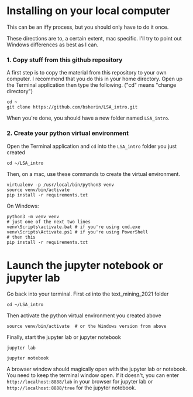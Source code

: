# Installing on your local computer

This can be an iffy process, but you should only have to do it once.

These directions are to, a certain extent, mac specific. I'll try to point out
Windows differences as best as I can.

### 1. Copy stuff from this github repository

A first step is to copy the material from this repository to your own computer.
I recommend that you do this in your home directory. Open up the Terminal
application then type the following. ("cd" means "change directory")

```
cd ~
git clone https://github.com/bsherin/LSA_intro.git
```

When you're done, you should have a new folder named `LSA_intro`.

### 2. Create your python virtual environment

Open the Terminal application and `cd` into the `LSA_intro` folder you just created

```
cd ~/LSA_intro
```
Then, on a mac, use these commands to create the virtual environment.

```
virtualenv -p /usr/local/bin/python3 venv
source venv/bin/activate
pip install -r requirements.txt
```

On Windows:
```
python3 -m venv venv
# just one of the next two lines
venv\Scripts\activate.bat # if you're using cmd.exe
venv\Scripts\Activate.ps1 # if you're using PowerShell
# then this
pip install -r requirements.txt
```

# Launch the jupyter notebook or jupyter lab

Go back into your terminal. First `cd` into the text_mining_2021 folder

```
cd ~/LSA_intro
```

Then activate the python virtual environment you created above

```
source venv/bin/activate  # or the Windows version from above
```

Finally, start the jupyter lab or jupyter notebook

```
jupyter lab
```
```
jupyter notebook
```

A browser window should magically open with the jupyter lab or notebook.
You need to keep the terminal window open. If it doesn't, you can enter `http://localhost:8888/lab` in your browser for jupyter lab or `http://localhost:8888/tree` for the jupyter notebook.

